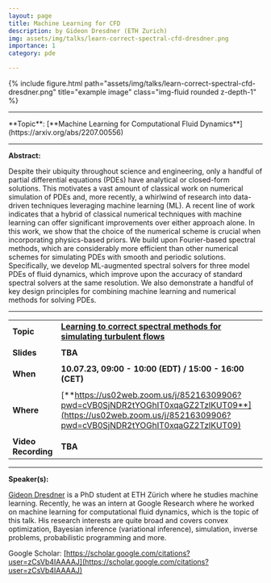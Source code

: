 ```yaml
---
layout: page
title: Machine Learning for CFD
description: by Gideon Dresdner (ETH Zurich)
img: assets/img/talks/learn-correct-spectral-cfd-dresdner.png
importance: 1
category: pde

---
```




<div class="row">
    <div class="col-sm mt-3 mt-md-0">
        {% include figure.html path="assets/img/talks/learn-correct-spectral-cfd-dresdner.png" title="example image" class="img-fluid rounded z-depth-1" %}
    </div>
</div>
<hr>
**Topic**:  [**Machine Learning for Computational Fluid Dynamics**](https://arxiv.org/abs/2207.00556)


<hr>

**Abstract:**  

Despite their ubiquity throughout science and engineering, only a handful of partial differential equations (PDEs) have analytical or closed-form solutions. This motivates a vast amount of classical work on numerical simulation of PDEs and, more recently, a whirlwind of research into data-driven techniques leveraging machine learning (ML). A recent line of work indicates that a hybrid of classical numerical techniques with machine learning can offer significant improvements over either approach alone. In this work, we show that the choice of the numerical scheme is crucial when incorporating physics-based priors. We build upon Fourier-based spectral methods, which are considerably more efficient than other numerical schemes for simulating PDEs with smooth and periodic solutions. Specifically, we develop ML-augmented spectral solvers for three model PDEs of fluid dynamics, which improve upon the accuracy of standard spectral solvers at the same resolution. We also demonstrate a handful of key design principles for combining machine learning and numerical methods for solving PDEs.

<hr>


|                     |                                                              |
| ------------------- | ------------------------------------------------------------ |
| **Topic**           | [**Learning to correct spectral methods for simulating turbulent flows**](https://arxiv.org/abs/2207.00556) |
|                     |                                                              |
| **Slides**          | **TBA**                                                      |
|                     |                                                              |
| **When**            | **10.07.23, 09:00 - 10:00 (EDT) / 15:00 - 16:00 (CET)**      |
|                     |                                                              |
| **Where**           | [**https://us02web.zoom.us/j/85216309906?pwd=cVB0SjNDR2tYOGhIT0xqaGZ2TzlKUT09**](https://us02web.zoom.us/j/85216309906?pwd=cVB0SjNDR2tYOGhIT0xqaGZ2TzlKUT09) |
|                     |                                                              |
| **Video Recording** | **TBA**                                                      |

<hr>

**Speaker(s):**

[Gideon Dresdner](https://gideonite.info) is a PhD student at ETH Zürich where he studies machine learning. Recently, he was an intern at Google Research where he worked on machine learning for computational fluid dynamics, which is the topic of this talk. His research interests are quite broad and covers convex optimization, Bayesian inference (variational inference), simulation, inverse problems, probabilistic programming and more.

Google Scholar: [https://scholar.google.com/citations?user=zCsVb4IAAAAJ](https://scholar.google.com/citations?user=zCsVb4IAAAAJ) 
